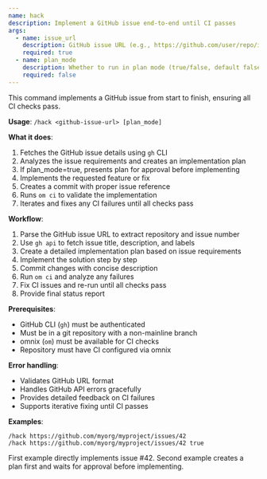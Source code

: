 ```yaml
---
name: hack
description: Implement a GitHub issue end-to-end until CI passes
args:
  - name: issue_url
    description: GitHub issue URL (e.g., https://github.com/user/repo/issues/123)
    required: true
  - name: plan_mode
    description: Whether to run in plan mode (true/false, default false)
    required: false
---
```


This command implements a GitHub issue from start to finish, ensuring all CI checks pass.

**Usage**: `/hack <github-issue-url> [plan_mode]`

**What it does**:
1. Fetches the GitHub issue details using `gh` CLI
2. Analyzes the issue requirements and creates an implementation plan
3. If plan_mode=true, presents plan for approval before implementing
4. Implements the requested feature or fix
5. Creates a commit with proper issue reference
6. Runs `om ci` to validate the implementation
7. Iterates and fixes any CI failures until all checks pass

**Workflow**:
1. Parse the GitHub issue URL to extract repository and issue number
2. Use `gh api` to fetch issue title, description, and labels
3. Create a detailed implementation plan based on issue requirements
4. Implement the solution step by step
5. Commit changes with concise description
6. Run `om ci` and analyze any failures
7. Fix CI issues and re-run until all checks pass
8. Provide final status report

**Prerequisites**:
- GitHub CLI (`gh`) must be authenticated
- Must be in a git repository with a non-mainline branch
- omnix (`om`) must be available for CI checks
- Repository must have CI configured via omnix

**Error handling**:
- Validates GitHub URL format
- Handles GitHub API errors gracefully
- Provides detailed feedback on CI failures
- Supports iterative fixing until CI passes

**Examples**:
```
/hack https://github.com/myorg/myproject/issues/42
/hack https://github.com/myorg/myproject/issues/42 true
```

First example directly implements issue #42. Second example creates a plan first and waits for approval before implementing.
